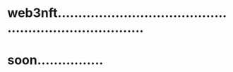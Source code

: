 # web3nft..........................................................................
# soon................
